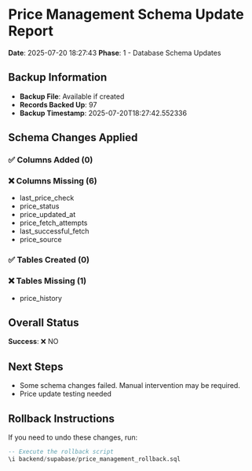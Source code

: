 
# Price Management Schema Update Report
**Date**: 2025-07-20 18:27:43
**Phase**: 1 - Database Schema Updates

## Backup Information
- **Backup File**: Available if created
- **Records Backed Up**: 97
- **Backup Timestamp**: 2025-07-20T18:27:42.552336

## Schema Changes Applied
### ✅ Columns Added (0)


### ❌ Columns Missing (6)
- last_price_check
- price_status
- price_updated_at
- price_fetch_attempts
- last_successful_fetch
- price_source

### ✅ Tables Created (0)


### ❌ Tables Missing (1)
- price_history

## Overall Status
**Success**: ❌ NO

## Next Steps
- Some schema changes failed. Manual intervention may be required.
- Price update testing needed

## Rollback Instructions
If you need to undo these changes, run:
```sql
-- Execute the rollback script
\i backend/supabase/price_management_rollback.sql
```
        